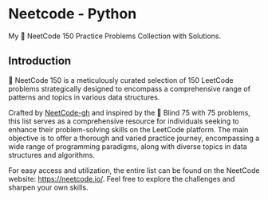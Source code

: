 # Neetcode - Python

My 🚀 NeetCode 150 Practice Problems Collection with Solutions.

## Introduction

🚀 NeetCode 150 is a meticulously curated selection of 150 LeetCode problems strategically designed to encompass a comprehensive range of patterns and topics in various data structures.

Crafted by [NeetCode-gh](https://github.com/neetcode-gh) and inspired by the 🧠 Blind 75 with 75 problems, this list serves as a comprehensive resource for individuals seeking to enhance their problem-solving skills on the LeetCode platform. The main objective is to offer a thorough and varied practice journey, encompassing a wide range of programming paradigms, along with diverse topics in data structures and algorithms.

For easy access and utilization, the entire list can be found on the NeetCode website: https://neetcode.io/. Feel free to explore the challenges and sharpen your own skills.
